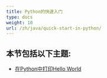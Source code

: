 ```yaml
---
title: Python的快速入门
type: docs
weight: 10
url: /zh/java/quick-start-in-python/
---
```


## **本节包括以下主题:** 
- [在Python中打印Hello World](/cells/zh/java/hello-world-in-python/)
